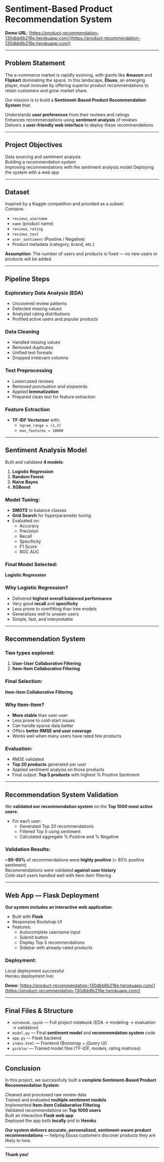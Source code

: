 # Sentiment-Based Product Recommendation System

**Demo URL**: [https://product-recommendation-130dbb6b216e.herokuapp.com/](https://product-recommendation-130dbb6b216e.herokuapp.com/)

---

## Problem Statement

The e-commerce market is rapidly evolving, with giants like **Amazon** and **Flipkart** dominating the space. In this landscape, **Ebuss**, an emerging player, must innovate by offering superior product recommendations to retain customers and grow market share.

Our mission is to build a **Sentiment-Based Product Recommendation System** that:

 Understands **user preferences** from their reviews and ratings  
 Enhances recommendations using **sentiment analysis** of reviews  
 Delivers a **user-friendly web interface** to deploy these recommendations  

---

## Project Objectives

 Data sourcing and sentiment analysis  
 Building a recommendation system  
 Improving recommendations with the sentiment analysis model
 Deploying the system with a web app  

---

## Dataset

Inspired by a Kaggle competition and provided as a subset.  
Contains:

- `reviews_username`  
- `name` (product name)  
- `reviews_rating`  
- `reviews_text`  
- `user_sentiment` (Positive / Negative)  
- Product metadata (category, brand, etc.)  

**Assumption**: The number of users and products is fixed — no new users or products will be added.

---

## Pipeline Steps

### Exploratory Data Analysis (EDA)

- Uncovered review patterns  
- Detected missing values  
- Analyzed rating distributions  
- Profiled active users and popular products  

### Data Cleaning

- Handled missing values  
- Removed duplicates  
- Unified text formats  
- Dropped irrelevant columns  

### Text Preprocessing

- Lowercased reviews  
- Removed punctuation and stopwords  
- Applied **lemmatization**  
- Prepared clean text for feature extraction  

### Feature Extraction

- **TF-IDF Vectorizer** with:  
  - `ngram_range = (1,3)`  
  - `max_features = 10000`  

---

## Sentiment Analysis Model

Built and validated **4 models**:

1. **Logistic Regression**  
2. **Random Forest**  
3. **Naive Bayes**  
4. **XGBoost**  

### Model Tuning:

- **SMOTE** to balance classes  
- **Grid Search** for hyperparameter tuning  
- Evaluated on:  
  - Accuracy  
  - Precision  
  - Recall  
  - Specificity  
  - F1 Score  
  - ROC AUC  

### Final Model Selected:

**Logistic Regression**

### Why Logistic Regression?

- Delivered **highest overall balanced performance**  
- Very good **recall** and **specificity**  
- Less prone to overfitting than tree models  
- Generalizes well to unseen users  
- Simple, fast, and interpretable  

---

## Recommendation System

### Two types explored:

1. **User-User Collaborative Filtering**  
2. **Item-Item Collaborative Filtering**  


### Final Selection:

 **Item-Item Collaborative Filtering**

### Why Item-Item?

- **More stable** than user-user  
- Less prone to cold-start issues  
- Can handle sparse data better  
- Offers **better RMSE and user coverage**  
- Works well when many users have rated few products  

### Evaluation:

- RMSE validated  
- **Top 20 products** generated per user  
- Applied sentiment analysis on those products  
- Final output: **Top 5 products** with highest % Positive Sentiment

---

## Recommendation System Validation

We **validated our recommendation system** on the **Top 1000 most active users**:

- For each user:
  - Generated Top 20 recommendations  
  - Filtered Top 5 using sentiment  
  - Calculated aggregate % Positive and % Negative      

### Validation Results:

**~85-90%** of recommendations were **highly positive** (> 85% positive sentiment)  
Recommendations were validated **against user history**  
Cold-start users handled well with item-item filtering  

---

## Web App — Flask Deployment

**Our system includes an interactive web application**:

- Built with **Flask**  
- Responsive Bootstrap UI  
- Features:
  - Autocomplete username input  
  - Submit button  
  - Display Top 5 recommendations  
  - Sidebar with already-rated products  

### Deployment:

Local deployment successful  
Heroku deployment live:

**Demo**: [https://product-recommendation-130dbb6b216e.herokuapp.com/](https://product-recommendation-130dbb6b216e.herokuapp.com/)

---

## Final Files & Structure

- `notebook.ipynb` — Full project notebook (EDA → modeling → evaluation → validation)  
- `model.py` — Final **sentiment model** and **recommendation system** code  
- `app.py` — Flask backend  
- `index.html` — Frontend (Bootstrap + jQuery UI)  
- `pickle/` — Trained model files (TF-IDF, models, rating matrices)  

---

## Conclusion

In this project, we successfully built a **complete Sentiment-Based Product Recommendation System**:

 Cleaned and processed raw review data  
 Trained and evaluated **multiple sentiment models**  
 Implemented **Item-Item Collaborative Filtering**  
 Validated recommendations on **Top 1000 users**  
 Built an interactive **Flask web app**  
 Deployed the app both **locally** and to **Heroku**

**Our system delivers accurate, personalized, sentiment-aware product recommendations** — helping Ebuss customers discover products they are likely to love.

---

**Thank you!**  
